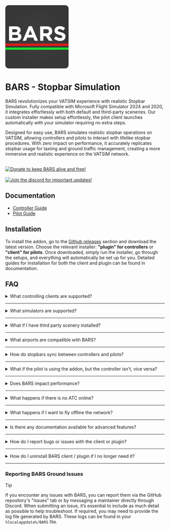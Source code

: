 <img src="https://raw.githubusercontent.com/AussieScorcher/BARS/main/Assets/BARS.png" width="200" height="200">


# BARS - Stopbar Simulation

BARS revolutionizes your VATSIM experience with realistic Stopbar Simulation. Fully compatible with Microsoft Flight Simulator 2024 and 2020, it integrates effortlessly with both default and third-party sceneries. Our custom installer makes setup effortlessly, the pilot client launches automatically with your simulator requiring no extra steps.

Designed for easy use, BARS simulates realistic stopbar operations on VATSIM, allowing controllers and pilots to interact with lifelike stopbar procedures. With zero impact on performance, it accurately replicates stopbar usage for taxiing and ground traffic management, creating a more immersive and realistic experience on the VATSIM network.

<br>

<a href="https://ko-fi.com/bars_">
  <img src="https://img.shields.io/badge/Donate%20to%20keep%20BARS%20alive%20and%20free!-green?style=flat&logo=ko-fi&logoColor=white" alt="Donate to keep BARS alive and free!" style="width:300px;">
</a>

<br>
<br>

<a href="https://discord.gg/7SQgbc554K">
  <img src="https://img.shields.io/badge/Join-Discord-7289da?logo=discord&logoColor=white" alt="Join the discord for important updates!" style="width:100px;">
</a>

## Documentation

- [Controller Guide](Documentation/controller-guide.md)
- [Pilot Guide](Documentation/pilot-guide.md)


## Installation

To install the addon, go to the [Github releases](https://github.com/AussieScorcher/BARS/releases) section and download the latest version. Choose the relevant installer: **"plugin" for controllers** or **"client" for pilots**. Once downloaded, simply run the installer, go through the setups, and everything will automatically be set up for you. Detailed guides for installation for both the client and plugin can be found in  documentation.

## FAQ

<details>
<summary>What controlling clients are supported? </summary>
<br>
<ul> <li> BARS is compatible with vatSys </li> </ul>
<br>
</details>

---

<details>
<summary> What simulators are supported? </summary>
<br>
<ul> <li> BARS supports Microsoft Flight Simulator 2024 and 2020. </li> </ul>
<br>
</details>

---

<details>
<summary> What if I have third party scenery installed? </summary>
<br>
<ul> <li> Within the BARS client, navigate to the "Scenery Section" tab. Select the desired scenery to configure the stopbar placement to match your installed payware scenery. </li> </ul>
<br>
</details>

--- 

<details>
<summary> What airports are compatible with BARS? </summary>
<br>
<ul> <li> BARS currently supports; YBBN, YSSY, YSCB, YMML, and YPPH. </li> </ul>
<br>
</details>

---

<details>
<summary> How do stopbars sync between controllers and pilots? </summary>
<br>
<ul> <li> The BARS plugin communicates with the client via a backend server. It updates stopbar lighting in your simulator through SimConnect and SimObjects, functioning similarly to how popular add-ons like GSX work. </li> </ul>
<br>
</details>

---

<details>
<summary> What if the pilot is using the addon, but the controller isn't, vice versa? </summary>
<br>
<ul> <li> If the controller isn't using the addon, they wouldn't be able to claim the airport. Without the airport claimed by a controller, BARS will detect that no ATC is online actively using the plugin. Therefore, the stopbars won't be spawned. </li> </ul>
<br>
</details>

---

<details>
<summary> Does BARS impact performance? </summary>
<br>
<ul> <li> BARS has no impact on performance. The install size for both the plugin and client is extremely small, and stopbar lights are only loaded when you are within a certain distance from the holding point, or when ATC is online. </li> </ul>
<br>
</details>

---

<details>
<summary> What happens if there is no ATC online? </summary>
<br>
<ul> <li> If no ATC is online, the BARS client will not spawn any stopbars, further optimizing performance. </li> </ul>
<br>
</details>

---

<details>
<summary> What happens if I want to fly offline the network? </summary>
<br>
<ul> <li> When flying offline, BARS does not detect your connection status as offline. As a result, stopbars may still appear in your simulator when ATC is online. To remove this issue, simply <ins> close the BARS client </ins> from your desktop taskbar try. This will remove the stopbars from your simulator, not affecting your offline experience. </li> </ul>
<br>
</details>

---

<details>
<summary> Is there any documentation available for advanced features? </summary>
<br>
<ul> <li> Comprehensive guides and documentation for both controllers and pilots are accessible via the GitHub repository, with direct links provided at the top of this README for ease of access. 

<br>

- [Controller Guide](Documentation/controller-guide.md)
- [Pilot Guide](Documentation/pilot-guide.md)

</li> </ul>
<br>
</details>

---

<details>
<summary> How do I report bugs or issues with the client or plugin? </summary>
<br>
<ul> <li> You can report issues through the GitHub repository or create a user report through the BARS [Discord Server](https://discord.gg/7SQgbc554K). </li> </ul>
<br>
</details>

---

<details>
<summary> How do I uninstall BARS client / plugin if I no longer need it? </summary>
<br>
<ul> <li> Navigate to your computer’s “Add/Remove Programs” window, search for BARS, and uninstall the relevant components. </li> </ul>
<br>
</details>

---



### Reporting BARS Ground Issues

> [!TIP]  
>  If you encounter any issues with BARS, you can report them via the GitHub repository's "Issues" tab or by messaging a maintainer directly through Discord. When submitting an issue, it’s essential to include as much detail as possible to help troubleshoot. If required, you may need to provide the log file generated by BARS. These logs can be found in your `%localappdata%/BARS` file.
